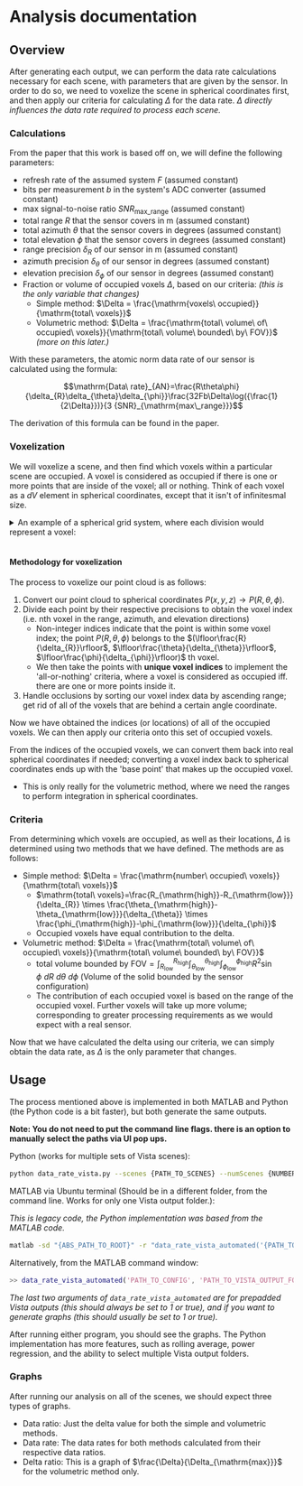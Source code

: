 # Analysis documentation

## Overview

After generating each output, we can perform the data rate calculations necessary for each scene, with parameters that are given by the sensor. In order to do so, we need to voxelize the scene in spherical coordinates first, and then apply our criteria for calculating $\Delta$ for the data rate. $\Delta$ *directly influences the data rate required to process each scene.*

### Calculations

From the paper that this work is based off on, we will define the following parameters:

- refresh rate of the assumed system $F$ (assumed constant)
- bits per measurement $b$ in the system's ADC converter (assumed constant)
- max signal-to-noise ratio ${SNR}_{\mathrm{max\_range}}$ (assumed constant)
- total range $R$ that the sensor covers in m (assumed constant)
- total azimuth $\theta$ that the sensor covers in degrees (assumed constant)
- total elevation $\phi$ that the sensor covers in degrees (assumed constant)
- range precision $\delta_{R}$ of our sensor in m (assumed constant)
- azimuth precision $\delta_{\theta}$ of our sensor in degrees (assumed constant)
- elevation precision $\delta_{\phi}$ of our sensor in degrees (assumed constant)
- Fraction or volume of occupied voxels $\Delta$, based on our criteria: *(this is the only variable that changes)*
  - Simple method: $\Delta = \frac{\mathrm{voxels\ occupied}}{\mathrm{total\ voxels}}$
  - Volumetric method: $\Delta = \frac{\mathrm{total\ volume\ of\ occupied\ voxels}}{\mathrm{total\ volume\ bounded\ by\ FOV}}$ *(more on this later.)*

With these parameters, the atomic norm data rate of our sensor is calculated using the formula:

$$\mathrm{Data\ rate}_{AN}=\frac{R\theta\phi}{\delta_{R}\delta_{\theta}\delta_{\phi}}\frac{32Fb\Delta\log({\frac{1}{2\Delta}})}{3 {SNR}_{\mathrm{max\_range}}}$$

The derivation of this formula can be found in the paper.

### Voxelization

We will voxelize a scene, and then find which voxels within a particular scene are occupied. A voxel is considered as occupied if there is one or more points that are inside of the voxel; all or nothing. Think of each voxel as a $dV$ element in spherical coordinates, except that it isn't of infinitesmal size.

<details>
  <summary>An example of a spherical grid system, where each division would represent a voxel:</summary>

![Example of spherical grid](images/example_grid_spherical.png "Spherical grid.")

*Pretend that instead of a sphere, this solid is represented as a sensor FOV with a similar grid shown above.*

</details>
<br>

#### Methodology for voxelization

The process to voxelize our point cloud is as follows:

1. Convert our point cloud to spherical coordinates $P(x,y,z)\rightarrow P(R,\theta,\phi)$.
2. Divide each point by their respective precisions to obtain the voxel index (i.e. nth voxel in the range, azimuth, and elevation directions)
    - Non-integer indices indicate that the point is within some voxel index; the point $P(R,\theta,\phi)$ belongs to the $(\lfloor\frac{R}{\delta_{R}}\rfloor$, $\lfloor\frac{\theta}{\delta_{\theta}}\rfloor$, $\lfloor\frac{\phi}{\delta_{\phi}}\rfloor)$ th voxel.
    - We then take the points with **unique voxel indices** to implement the 'all-or-nothing' criteria, where a voxel is considered as occupied iff. there are one or more points inside it.
3. Handle occlusions by sorting our voxel index data by ascending range; get rid of all of the voxels that are behind a certain angle coordinate.

Now we have obtained the indices (or locations) of all of the occupied voxels. We can then apply our criteria onto this set of occupied voxels.

From the indices of the occupied voxels, we can convert them back into real spherical coordinates if needed; converting a voxel index back to spherical coordinates ends up with the 'base point' that makes up the occupied voxel.

- This is only really for the volumetric method, where we need the ranges to perform integration in spherical coordinates.

### Criteria

From determining which voxels are occupied, as well as their locations, $\Delta$ is determined using two methods that we have defined. The methods are as follows:

- Simple method: $\Delta = \frac{\mathrm{number\ occupied\ voxels}}{\mathrm{total\ voxels}}$
  - $\mathrm{total\ voxels}=\frac{R_{\mathrm{high}}-R_{\mathrm{low}}}{\delta_{R}} \times \frac{\theta_{\mathrm{high}}-\theta_{\mathrm{low}}}{\delta_{\theta}} \times \frac{\phi_{\mathrm{high}}-\phi_{\mathrm{low}}}{\delta_{\phi}}$
  - Occupied voxels have equal contribution to the delta.
- Volumetric method: $\Delta = \frac{\mathrm{total\ volume\ of\ occupied\ voxels}}{\mathrm{total\ volume\ bounded\ by\ FOV}}$
  - $\mathrm{total\ volume\ bounded\ by\ FOV} = \int_{R_{\mathrm{low}}}^{R_{\mathrm{high}}} \int_{\theta_{\mathrm{low}}}^{\theta_{\mathrm{high}}}  \int_{\phi_{\mathrm{low}}}^{\phi_{\mathrm{high}}} R^2\sin{\phi}\ dR \ d\theta \ d\phi$ (Volume of the solid bounded by the sensor configuration)
  - The contribution of each occupied voxel is based on the range of the occupied voxel. Further voxels will take up more volume; corresponding to greater processing requirements as we would expect with a real sensor.

Now that we have calculated the delta using our criteria, we can simply obtain the data rate, as $\Delta$ is the only parameter that changes.

## Usage

The process mentioned above is implemented in both MATLAB and Python (the Python code is a bit faster), but both generate the same outputs.

**Note: You do not need to put the command line flags. there is an option to manually select the paths via UI pop ups.**

Python (works for multiple sets of Vista scenes):

```bash
python data_rate_vista.py --scenes {PATH_TO_SCENES} --numScenes {NUMBER_OF_OUTPUT_FOLDERS} --config {PATH_TO_CONFIG}
```

MATLAB via Ubuntu terminal (Should be in a different folder, from the command line. Works for only one Vista output folder.):

*This is legacy code, the Python implementation was based from the MATLAB code.*

```bash
matlab -sd "{ABS_PATH_TO_ROOT}" -r "data_rate_vista_automated('{PATH_TO_CONFIG}', '{PATH_TO_VISTA_OUTPUT_FOLDER}', 1, 1)"
```

Alternatively, from the MATLAB command window:

```matlab
>> data_rate_vista_automated('PATH_TO_CONFIG', 'PATH_TO_VISTA_OUTPUT_FOLDER', true, true)
```

*The last two arguments of `data_rate_vista_automated` are for prepadded Vista outputs (this should always be set to 1 or true), and if you want to generate graphs (this should usually be set to 1 or true).*

After running either program, you should see the graphs. The Python implementation has more features, such as rolling average, power regression, and the ability to select multiple Vista output folders.

### Graphs

After running our analysis on all of the scenes, we should expect three types of graphs.

- Data ratio: Just the delta value for both the simple and volumetric methods.
- Data rate: The data rates for both methods calculated from their respective data ratios.
- Delta ratio: This is a graph of $\frac{\Delta}{\Delta_{\mathrm{max}}}$ for the volumetric method only.
